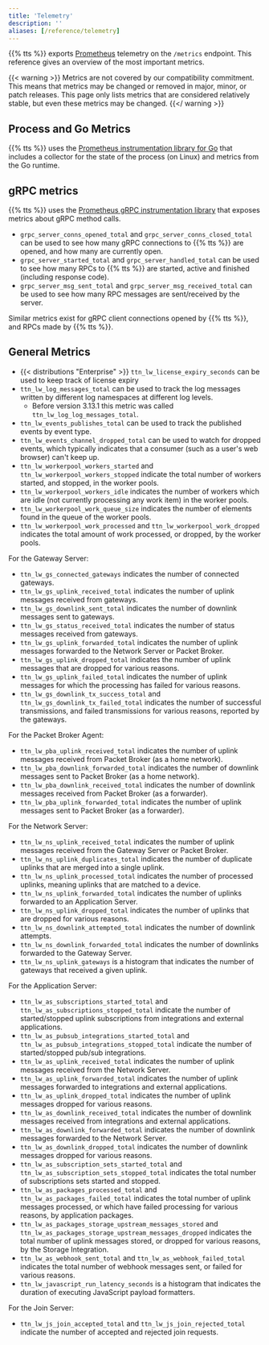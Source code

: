 ```yaml
---
title: 'Telemetry'
description: ''
aliases: [/reference/telemetry]
---
```


{{% tts %}} exports [Prometheus](https://prometheus.io/) telemetry on the `/metrics` endpoint. This reference gives an overview of the most important metrics.

<!--more-->

{{< warning >}} Metrics are not covered by our compatibility commitment. This means that metrics may be changed or removed in major, minor, or patch releases. This page only lists metrics that are considered relatively stable, but even these metrics may be changed. {{</ warning >}}

## Process and Go Metrics

{{% tts %}} uses the [Prometheus instrumentation library for Go](https://github.com/prometheus/client_golang/) that includes a collector for the state of the process (on Linux) and metrics from the Go runtime.

## gRPC metrics

{{% tts %}} uses the [Prometheus gRPC instrumentation library](https://github.com/grpc-ecosystem/go-grpc-prometheus) that exposes metrics about gRPC method calls.

- `grpc_server_conns_opened_total` and `grpc_server_conns_closed_total` can be used to see how many gRPC connections to {{% tts %}} are opened, and how many are currently open.
- `grpc_server_started_total` and `grpc_server_handled_total` can be used to see how many RPCs to {{% tts %}} are started, active and finished (including response code).
- `grpc_server_msg_sent_total` and `grpc_server_msg_received_total` can be used to see how many RPC messages are sent/received by the server.

Similar metrics exist for gRPC client connections opened by {{% tts %}}, and RPCs made by {{% tts %}}.

## General Metrics

- {{< distributions "Enterprise" >}} `ttn_lw_license_expiry_seconds` can be used to keep track of license expiry
- `ttn_lw_log_messages_total` can be used to track the log messages written by different log namespaces at different log levels.
  - Before version 3.13.1 this metric was called `ttn_lw_log_log_messages_total`.
- `ttn_lw_events_publishes_total` can be used to track the published events by event type.
- `ttn_lw_events_channel_dropped_total` can be used to watch for dropped events, which typically indicates that a consumer (such as a user's web browser) can't keep up.
- `ttn_lw_workerpool_workers_started` and `ttn_lw_workerpool_workers_stopped` indicate the total number of workers started, and stopped, in the worker pools.
- `ttn_lw_workerpool_workers_idle` indicates the number of workers which are idle (not currently processing any work item) in the worker pools.
- `ttn_lw_workerpool_work_queue_size` indicates the number of elements found in the queue of the worker pools.
- `ttn_lw_workerpool_work_processed` and `ttn_lw_workerpool_work_dropped` indicates the total amount of work processed, or dropped, by the worker pools.

For the Gateway Server:

- `ttn_lw_gs_connected_gateways` indicates the number of connected gateways.
- `ttn_lw_gs_uplink_received_total` indicates the number of uplink messages received from gateways.
- `ttn_lw_gs_downlink_sent_total` indicates the number of downlink messages sent to gateways.
- `ttn_lw_gs_status_received_total` indicates the number of status messages received from gateways.
- `ttn_lw_gs_uplink_forwarded_total` indicates the number of uplink messages forwarded to the Network Server or Packet Broker.
- `ttn_lw_gs_uplink_dropped_total` indicates the number of uplink messages that are dropped for various reasons.
- `ttn_lw_gs_uplink_failed_total` indicates the number of uplink messages for which the processing has failed for various reasons.
- `ttn_lw_gs_downlink_tx_success_total` and `ttn_lw_gs_downlink_tx_failed_total` indicates the number of successful transmissions, and failed transmissions for various reasons, reported by the gateways.

For the Packet Broker Agent:

- `ttn_lw_pba_uplink_received_total` indicates the number of uplink messages received from Packet Broker (as a home network).
- `ttn_lw_pba_downlink_forwarded_total` indicates the number of downlink messages sent to Packet Broker (as a home network).
- `ttn_lw_pba_downlink_received_total` indicates the number of downlink messages received from Packet Broker (as a forwarder).
- `ttn_lw_pba_uplink_forwarded_total` indicates the number of uplink messages sent to Packet Broker (as a forwarder).

For the Network Server:

- `ttn_lw_ns_uplink_received_total` indicates the number of uplink messages received from the Gateway Server or Packet Broker.
- `ttn_lw_ns_uplink_duplicates_total` indicates the number of duplicate uplinks that are merged into a single uplink.
- `ttn_lw_ns_uplink_processed_total` indicates the number of processed uplinks, meaning uplinks that are matched to a device.
- `ttn_lw_ns_uplink_forwarded_total` indicates the number of uplinks forwarded to an Application Server.
- `ttn_lw_ns_uplink_dropped_total` indicates the number of uplinks that are dropped for various reasons.
- `ttn_lw_ns_downlink_attempted_total` indicates the number of downlink attempts.
- `ttn_lw_ns_downlink_forwarded_total` indicates the number of downlinks forwarded to the Gateway Server.
- `ttn_lw_ns_uplink_gateways` is a histogram that indicates the number of gateways that received a given uplink.

For the Application Server:

- `ttn_lw_as_subscriptions_started_total` and `ttn_lw_as_subscriptions_stopped_total` indicate the number of started/stopped uplink subscriptions from integrations and external applications.
- `ttn_lw_as_pubsub_integrations_started_total` and `ttn_lw_as_pubsub_integrations_stopped_total` indicate the number of started/stopped pub/sub integrations.
- `ttn_lw_as_uplink_received_total` indicates the number of uplink messages received from the Network Server.
- `ttn_lw_as_uplink_forwarded_total` indicates the number of uplink messages forwarded to integrations and external applications.
- `ttn_lw_as_uplink_dropped_total` indicates the number of uplink messages dropped for various reasons.
- `ttn_lw_as_downlink_received_total` indicates the number of downlink messages received from integrations and external applications.
- `ttn_lw_as_downlink_forwarded_total` indicates the number of downlink messages forwarded to the Network Server.
- `ttn_lw_as_downlink_dropped_total` indicates the number of downlink messages dropped for various reasons.
- `ttn_lw_as_subscription_sets_started_total` and `ttn_lw_as_subscription_sets_stopped_total` indicates the total number of subscriptions sets started and stopped.
- `ttn_lw_as_packages_processed_total` and `ttn_lw_as_packages_failed_total` indicates the total number of uplink messages processed, or which have failed processing for various reasons, by application packages.
- `ttn_lw_as_packages_storage_upstream_messages_stored` and `ttn_lw_as_packages_storage_upstream_messages_dropped` indicates the total number of uplink messages stored, or dropped for various reasons, by the Storage Integration.
- `ttn_lw_as_webhook_sent_total` and `ttn_lw_as_webhook_failed_total` indicates the total number of webhook messages sent, or failed for various reasons.
- `ttn_lw_javascript_run_latency_seconds` is a histogram that indicates the duration of executing JavaScript payload formatters.

For the Join Server:

- `ttn_lw_js_join_accepted_total` and `ttn_lw_js_join_rejected_total` indicate the number of accepted and rejected join requests.
